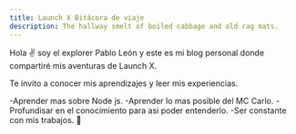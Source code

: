 ```yaml
---
title: Launch X Bitácora de viaje
description: The hallway smelt of boiled cabbage and old rag mats.
---
```


Hola ✌️  soy el explorer Pablo León y este es mi blog personal donde compartiré mis aventuras de Launch X.

Te invito a conocer mis aprendizajes y leer mis experiencias.

-Aprender mas sobre Node js.
-Aprender lo mas posible del MC Carlo.
-Profundisar en el conocimiento para asi poder entenderlo.
-Ser constante con mis trabajos.
🚀
